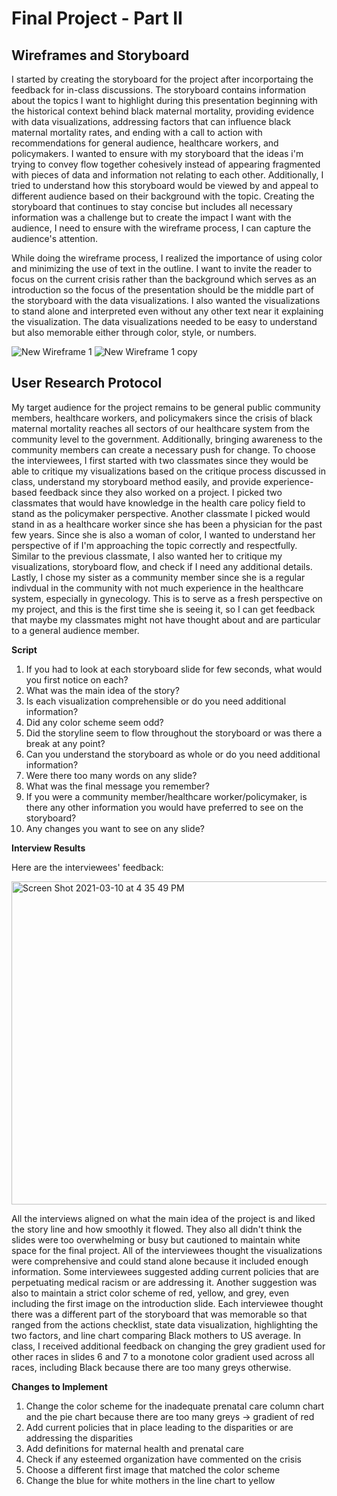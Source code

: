 # Final Project - Part II

## Wireframes and Storyboard

I started by creating the storyboard for the project after incorportaing the feedback for in-class discussions. The storyboard contains information about the topics I want to highlight during this presentation beginning with the historical context behind black maternal mortality, providing evidence with data visualizations, addressing factors that can influence black maternal mortality rates, and ending with a call to action with recommendations for general audience, healthcare workers, and policymakers. I wanted to ensure with my storyboard that the ideas i'm trying to convey flow together cohesively instead of appearing fragmented with pieces of data and information not relating to each other. Additionally, I tried to understand how this storyboard would be viewed by and appeal to different audience based on their background with the topic. Creating the storyboard that continues to stay concise but includes all necessary information was a challenge but to create the impact I want with the audience, I need to ensure with the wireframe process, I can capture the audience's attention.

While doing the wireframe process, I realized the importance of using color and minimizing the use of text in the outline. I want to invite the reader to focus on the current crisis rather than the background which serves as an introduction so the focus of the presentation should be the middle part of the storyboard with the data visualizations. I also wanted the visualizations to stand alone and interpreted even without any other text near it explaining the visualization. The data visualizations needed to be easy to understand but also memorable either through color, style, or numbers. 

![New Wireframe 1](https://user-images.githubusercontent.com/78708179/110608189-ff495300-8159-11eb-9efe-63da6ee3e1f2.png)
![New Wireframe 1 copy](https://user-images.githubusercontent.com/78708179/110608569-5fd89000-815a-11eb-9204-8e8094144ac4.png)

## User Research Protocol

My target audience for the project remains to be general public community members, healthcare workers, and policymakers since the crisis of black maternal mortality reaches all sectors of our healthcare system from the community level to the government. Additionally, bringing awareness to the community members can create a necessary push for change. To choose the interviewees, I first started with two classmates since they would be able to critique my visualizations based on the critique process discussed in class, understand my storyboard method easily, and provide experience-based feedback since they also worked on a project. I picked two classmates that would have knowledge in the health care policy field to stand as the policymaker perspective. Another classmate I picked would stand in as a healthcare worker since she has been a physician for the past few years. Since she is also a woman of color, I wanted to understand her perspective of if I'm approaching the topic correctly and respectfully. Similar to the previous classmate, I also wanted her to critique my visualizations, storyboard flow, and check if I need any additional details. Lastly, I chose my sister as a community member since she is a regular indivdual in the community with not much experience in the healthcare system, especially in gynecology. This is to serve as a fresh perspective on my project, and this is the first time she is seeing it, so I can get feedback that maybe my classmates might not have thought about and are particular to a general audience member.    

**Script**
1. If you had to look at each storyboard slide for few seconds, what would you first notice on each?
2. What was the main idea of the story?
3. Is each visualization comprehensible or do you need additional information?
4. Did any color scheme seem odd?
5. Did the storyline seem to flow throughout the storyboard or was there a break at any point?
6. Can you understand the storyboard as whole or do you need additional information?
7. Were there too many words on any slide?
8. What was the final message you remember?
9. If you were a community member/healthcare worker/policymaker, is there any other information you would have preferred to see on the storyboard?
10. Any changes you want to see on any slide? 

**Interview Results**

Here are the interviewees' feedback:

<img width="517" alt="Screen Shot 2021-03-10 at 4 35 49 PM" src="https://user-images.githubusercontent.com/78708179/110701065-b5468880-81be-11eb-8ab2-f5a98b667e98.png">

All the interviews aligned on what the main idea of the project is and liked the story line and how smoothly it flowed. They also all didn't think the slides were too overwhelming or busy but cautioned to maintain white space for the final project. All of the interviewees thought the visualizations were comprehensive and could stand alone because it included enough information. Some interviewees suggested adding current policies that are perpetuating medical racism or are addressing it. Another suggestion was also to maintain a strict color scheme of red, yellow, and grey, even including the first image on the introduction slide. Each interviewee thought there was a different part of the storyboard that was memorable so that ranged from the actions checklist, state data visualization, highlighting the two factors, and line chart comparing Black mothers to US average. In class, I received additional feedback on changing the grey gradient used for other races in slides 6 and 7 to a monotone color gradient used across all races, including Black because there are too many greys otherwise. 

**Changes to Implement**
1. Change the color scheme for the inadequate prenatal care column chart and the pie chart because there are too many greys -> gradient of red
2. Add current policies that in place leading to the disparities or are addressing the disparities
3. Add definitions for maternal health and prenatal care
4. Check if any esteemed organization have commented on the crisis
5. Choose a different first image that matched the color scheme
6. Change the blue for white mothers in the line chart to yellow
